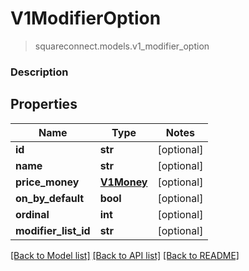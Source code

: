 # V1ModifierOption
> squareconnect.models.v1_modifier_option

### Description

## Properties
Name | Type | Notes
------------ | ------------- | -------------
**id** | **str** | [optional] 
**name** | **str** | [optional] 
**price_money** | [**V1Money**](V1Money.md) | [optional] 
**on_by_default** | **bool** | [optional] 
**ordinal** | **int** | [optional] 
**modifier_list_id** | **str** | [optional] 

[[Back to Model list]](../README.md#documentation-for-models) [[Back to API list]](../README.md#documentation-for-api-endpoints) [[Back to README]](../README.md)


